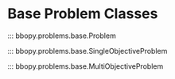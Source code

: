 # Base Problem Classes

::: bbopy.problems.base.Problem

::: bbopy.problems.base.SingleObjectiveProblem

::: bbopy.problems.base.MultiObjectiveProblem
